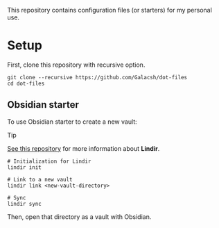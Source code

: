 This repository contains configuration files (or starters) for my personal use.

# Setup

First, clone this repository with recursive option.

```shell
git clone --recursive https://github.com/Galacsh/dot-files
cd dot-files
```

## Obsidian starter

To use Obsidian starter to create a new vault:

> [!TIP]
> [See this repository](https://github.com/Galacsh/lindir) for more information about **Lindir**.

```shell
# Initialization for Lindir
lindir init

# Link to a new vault
lindir link <new-vault-directory>

# Sync
lindir sync
```

Then, open that directory as a vault with Obsidian.

